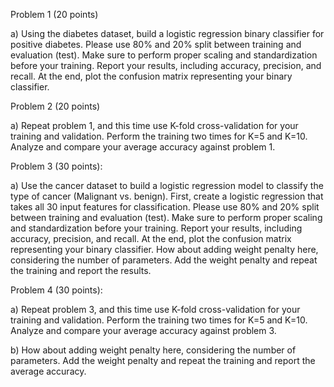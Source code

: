   Problem 1 (20 points)

a) Using the diabetes dataset, build a logistic regression binary classifier for positive diabetes. Please use 80% and 20% split between training and evaluation (test). Make sure to perform proper scaling and standardization before your training. Report your results, including accuracy, precision, and recall. At the end, plot the confusion matrix representing your binary classifier. 

  Problem 2 (20 points)

a) Repeat problem 1, and this time use K-fold cross-validation for your training and validation. Perform the training two times for K=5 and K=10. Analyze and compare your average accuracy against problem 1.
 
  Problem 3 (30 points):

a) Use the cancer dataset to build a logistic regression model to classify the type of cancer (Malignant vs. benign). First, create a logistic regression that takes all 30 input features for classification. Please use 80% and 20% split between training and evaluation (test). Make sure to perform proper scaling and standardization before your training. Report your results, including accuracy, precision, and recall. At the end, plot the confusion matrix representing your binary classifier. 
How about adding weight penalty here, considering the number of parameters. Add the weight penalty and repeat the training and report the results.
 
  Problem 4 (30 points):

a) Repeat problem 3, and this time use K-fold cross-validation for your training and validation. Perform the training two times for K=5 and K=10. Analyze and compare your average accuracy against problem 3. 

b) How about adding weight penalty here, considering the number of parameters. Add the weight penalty and repeat the training and report the average accuracy.
